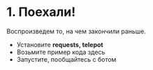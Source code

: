 # 1. Поехали! 

Воспроизведем то, на чем закончили раньше.

- Установите **requests, telepot**
- Возьмите пример кода здесь
- Запустите, пообщайтесь с ботом
